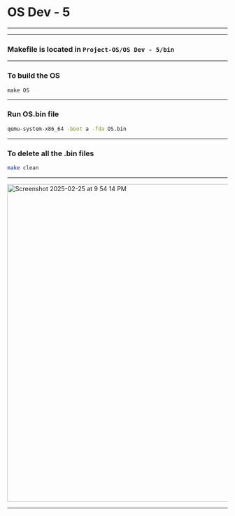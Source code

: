 # OS Dev - 5
---

---
### Makefile is located in ```Project-OS/OS Dev - 5/bin```

---

### To build the OS

```
make OS
```

---

### Run OS.bin file 

```bash
qemu-system-x86_64 -boot a -fda OS.bin
 ```

---

### To delete all the .bin files

```bash
make clean
```

---

<img width="726" alt="Screenshot 2025-02-25 at 9 54 14 PM" src="https://github.com/user-attachments/assets/b572bf4c-1daf-4304-9772-750f7765c2d3" />

---

